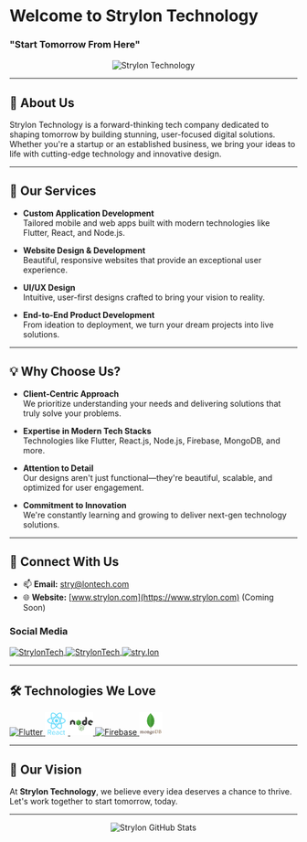 # Welcome to Strylon Technology  
### "Start Tomorrow From Here"  

<p align="center">
  <img align="center" src="https://i.pinimg.com/564x/21/3a/61/213a61dc8c308ef4f22779d72a214ee2.jpg" alt="Strylon Technology" width="300">
</p>

---

## 🚀 About Us  

Strylon Technology is a forward-thinking tech company dedicated to shaping tomorrow by building stunning, user-focused digital solutions. Whether you're a startup or an established business, we bring your ideas to life with cutting-edge technology and innovative design.  

---

## 🌟 Our Services  

- **Custom Application Development**  
  Tailored mobile and web apps built with modern technologies like Flutter, React, and Node.js.  

- **Website Design & Development**  
  Beautiful, responsive websites that provide an exceptional user experience.  

- **UI/UX Design**  
  Intuitive, user-first designs crafted to bring your vision to reality.  

- **End-to-End Product Development**  
  From ideation to deployment, we turn your dream projects into live solutions.  

---

## 💡 Why Choose Us?  

- **Client-Centric Approach**  
  We prioritize understanding your needs and delivering solutions that truly solve your problems.  

- **Expertise in Modern Tech Stacks**  
  Technologies like Flutter, React.js, Node.js, Firebase, MongoDB, and more.  

- **Attention to Detail**  
  Our designs aren't just functional—they're beautiful, scalable, and optimized for user engagement.  

- **Commitment to Innovation**  
  We're constantly learning and growing to deliver next-gen technology solutions.  

---

## 🔗 Connect With Us  

- 📫 **Email:** [stry@lontech.com](mailto:stry@lontech.com)  
- 🌐 **Website:** [www.strylon.com](https://www.strylon.com) (Coming Soon)  

### Social Media  
<a href="https://twitter.com/StrylonTech" target="blank">
  <img align="center" src="https://raw.githubusercontent.com/rahuldkjain/github-profile-readme-generator/master/src/images/icons/Social/twitter.svg" alt="StrylonTech" height="30" width="40" />
</a>
<a href="https://linkedin.com/in/StrylonTech" target="blank">
  <img align="center" src="https://raw.githubusercontent.com/rahuldkjain/github-profile-readme-generator/master/src/images/icons/Social/linked-in-alt.svg" alt="StrylonTech" height="30" width="40" />
</a>
<a href="https://instagram.com/stry.lon" target="blank">
  <img align="center" src="https://raw.githubusercontent.com/rahuldkjain/github-profile-readme-generator/master/src/images/icons/Social/instagram.svg" alt="stry.lon" height="30" width="40" />
</a>  

---

## 🛠 Technologies We Love  

<p align="left">
  <a href="https://flutter.dev" target="_blank" rel="noreferrer">
    <img src="https://www.vectorlogo.zone/logos/flutterio/flutterio-icon.svg" alt="Flutter" width="40" height="40" />
  </a>
  <a href="https://reactjs.org" target="_blank" rel="noreferrer">
    <img src="https://raw.githubusercontent.com/devicons/devicon/master/icons/react/react-original-wordmark.svg" alt="React" width="40" height="40" />
  </a>
  <a href="https://nodejs.org" target="_blank" rel="noreferrer">
    <img src="https://raw.githubusercontent.com/devicons/devicon/master/icons/nodejs/nodejs-original-wordmark.svg" alt="Node.js" width="40" height="40" />
  </a>
  <a href="https://firebase.google.com" target="_blank" rel="noreferrer">
    <img src="https://www.vectorlogo.zone/logos/firebase/firebase-icon.svg" alt="Firebase" width="40" height="40" />
  </a>
  <a href="https://www.mongodb.com" target="_blank" rel="noreferrer">
    <img src="https://raw.githubusercontent.com/devicons/devicon/master/icons/mongodb/mongodb-original-wordmark.svg" alt="MongoDB" width="40" height="40" />
  </a>
</p>  

---

## 🌈 Our Vision  

At **Strylon Technology**, we believe every idea deserves a chance to thrive. Let's work together to start tomorrow, today.  

---

<p align="center">
  <img src="https://github-readme-stats.vercel.app/api?username=strylon-tech&show_icons=true&theme=tokyonight" alt="Strylon GitHub Stats">
</p>
